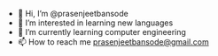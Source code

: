 - 👋 Hi, I’m @prasenjeetbansode
- 👀 I’m interested in learning new languages
- 🌱 I’m currently learning computer engineering 
- 📫 How to reach me prasenjeetbansode@gmail.com

<!---
prasenjeetbansode/prasenjeetbansode is a ✨ special ✨ repository because its `README.md` (this file) appears on your GitHub profile.
You can click the Preview link to take a look at your changes.
--->
